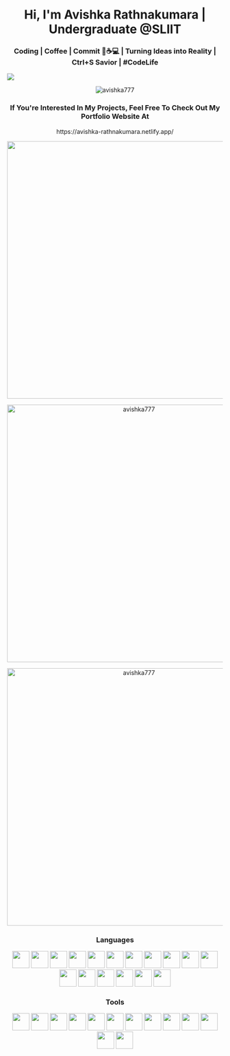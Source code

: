 <h1 align="center" font-size30px" >Hi, I'm Avishka Rathnakumara | Undergraduate @SLIIT</h1>

<h3 align="center">Coding | Coffee | Commit 🚀☕💻 | Turning Ideas into Reality | Ctrl+S Savior | #CodeLife</h3>
<img src="https://user-images.githubusercontent.com/73097560/115834477-dbab4500-a447-11eb-908a-139a6edaec5c.gif"></a>
<p align="center"> <img src="https://komarev.com/ghpvc/?username=avishka777&label=Profile%20views&color=0e75b6&style=flat" alt="avishka777" /> </p>


<h3 align="center">If You're Interested In My Projects, Feel Free To Check Out My Portfolio Website At</h3>
<p align="center">https://avishka-rathnakumara.netlify.app/</p>
<p align="center"> <img src="https://firebasestorage.googleapis.com/v0/b/online-learning-7b1cf.appspot.com/o/GitHub.png?alt=media&token=0efe7929-1dce-44e7-bfc6-a5a9a4a03648" width="600"> </p>
<p align="center"> <img src="https://github-readme-streak-stats.herokuapp.com/?user=avishka777&theme=algolia" alt="avishka777"  width="600"/> </p>
<p align="center"> <img src="https://github-readme-stats.vercel.app/api?username=avishka777&show_icons=true&count_private=true&theme=algolia" alt="avishka777" width="600"/> </p>

<h3 align="center"><img src = "https://media2.giphy.com/media/QssGEmpkyEOhBCb7e1/giphy.gif?cid=ecf05e47a0n3gi1bfqntqmob8g9aid1oyj2wr3ds3mg700bl&rid=giphy.gif" width = 15px>  Languages <img src = "https://media2.giphy.com/media/QssGEmpkyEOhBCb7e1/giphy.gif?cid=ecf05e47a0n3gi1bfqntqmob8g9aid1oyj2wr3ds3mg700bl&rid=giphy.gif" width = 15px> </h3>
<p align="center">
<img src="https://cdn.jsdelivr.net/gh/devicons/devicon@latest/icons/html5/html5-original.svg" width="40" height="40" />
<img src="https://cdn.jsdelivr.net/gh/devicons/devicon@latest/icons/css3/css3-original.svg" width="40" height="40" />
<img src="https://cdn.jsdelivr.net/gh/devicons/devicon@latest/icons/javascript/javascript-plain.svg" width="40" height="40" />
<img src="https://cdn.jsdelivr.net/gh/devicons/devicon@latest/icons/typescript/typescript-plain.svg" width="40" height="40" />
<img src="https://cdn.jsdelivr.net/gh/devicons/devicon@latest/icons/tailwindcss/tailwindcss-original.svg" width="40" height="40" />
<img src="https://cdn.jsdelivr.net/gh/devicons/devicon@latest/icons/bootstrap/bootstrap-original.svg" width="40" height="40" />
<img src="https://cdn.jsdelivr.net/gh/devicons/devicon@latest/icons/vitejs/vitejs-original.svg" width="40" height="40" />
<img src="https://cdn.jsdelivr.net/gh/devicons/devicon@latest/icons/react/react-original.svg" width="40" height="40" />
<img src="https://cdn.jsdelivr.net/gh/devicons/devicon@latest/icons/nodejs/nodejs-original.svg" width="40" height="40" />
<img src="https://cdn.jsdelivr.net/gh/devicons/devicon@latest/icons/mongodb/mongodb-original.svg" width="40" height="40"/>
<img src="https://cdn.jsdelivr.net/gh/devicons/devicon@latest/icons/jest/jest-plain.svg" width="40" height="40" />
<img src="https://cdn.jsdelivr.net/gh/devicons/devicon@latest/icons/c/c-original.svg" width="40" height="40" />
<img src="https://cdn.jsdelivr.net/gh/devicons/devicon@latest/icons/kotlin/kotlin-original.svg" width="40" height="40" />
<img src="https://cdn.jsdelivr.net/gh/devicons/devicon@latest/icons/mysql/mysql-original.svg" width="40" height="40" />
<img src="https://cdn.jsdelivr.net/gh/devicons/devicon@latest/icons/java/java-original.svg" width="40" height="40" />
<img src="https://cdn.jsdelivr.net/gh/devicons/devicon@latest/icons/python/python-original.svg" width="40" height="40" />
<img src="https://cdn.jsdelivr.net/gh/devicons/devicon@latest/icons/php/php-original.svg" width="40" height="40" />
</p>

<h3 align="center"><img src = "https://media2.giphy.com/media/QssGEmpkyEOhBCb7e1/giphy.gif?cid=ecf05e47a0n3gi1bfqntqmob8g9aid1oyj2wr3ds3mg700bl&rid=giphy.gif" width = 15px>  Tools <img src = "https://media2.giphy.com/media/QssGEmpkyEOhBCb7e1/giphy.gif?cid=ecf05e47a0n3gi1bfqntqmob8g9aid1oyj2wr3ds3mg700bl&rid=giphy.gif" width = 15px>  </h3>
<p align="center"> 
<img src="https://cdn.jsdelivr.net/gh/devicons/devicon@latest/icons/vscode/vscode-original.svg" width="40" height="40" />
<img src="https://cdn.jsdelivr.net/gh/devicons/devicon@latest/icons/visualstudio/visualstudio-original.svg" width="40" height="40" />
<img src="https://cdn.jsdelivr.net/gh/devicons/devicon@latest/icons/git/git-original.svg" width="40" height="40" />
<img src="https://cdn.jsdelivr.net/gh/devicons/devicon@latest/icons/figma/figma-original.svg" width="40" height="40"  />
<img src="https://cdn.jsdelivr.net/gh/devicons/devicon@latest/icons/firebase/firebase-original.svg" width="40" height="40" />
<img src="https://cdn.jsdelivr.net/gh/devicons/devicon@latest/icons/eclipse/eclipse-original.svg" width="40" height="40" />
<img src="https://cdn.jsdelivr.net/gh/devicons/devicon@latest/icons/insomnia/insomnia-original.svg" width="40" height="40" />
<img src="https://cdn.jsdelivr.net/gh/devicons/devicon@latest/icons/postman/postman-original.svg" width="40" height="40" />
<img src="https://cdn.jsdelivr.net/gh/devicons/devicon@latest/icons/trello/trello-original.svg" width="40" height="40" />
<img src="https://cdn.jsdelivr.net/gh/devicons/devicon@latest/icons/docker/docker-original.svg" width="40" height="40" />
<img src="https://cdn.jsdelivr.net/gh/devicons/devicon@latest/icons/rstudio/rstudio-original.svg" width="40" height="40" />
<img src="https://cdn.jsdelivr.net/gh/devicons/devicon@latest/icons/stackoverflow/stackoverflow-original.svg"  width="40" height="40" />
<img src="https://cdn.jsdelivr.net/gh/devicons/devicon@latest/icons/androidstudio/androidstudio-original.svg" width="40" height="40" />
</p>
